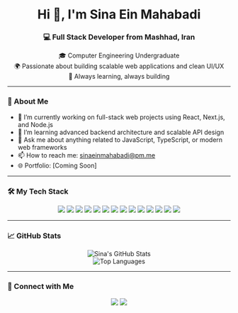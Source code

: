 <h1 align="center">Hi 👋, I'm Sina Ein Mahabadi</h1>
<h3 align="center">💻 Full Stack Developer from Mashhad, Iran</h3>

<p align="center">
  🎓 Computer Engineering Undergraduate <br/>
  🌍 Passionate about building scalable web applications and clean UI/UX <br/>
  🚀 Always learning, always building
</p>

---

### 🧠 About Me

- 🔭 I’m currently working on full-stack web projects using React, Next.js, and Node.js  
- 🌱 I’m learning advanced backend architecture and scalable API design  
- 💬 Ask me about anything related to JavaScript, TypeScript, or modern web frameworks  
- 📫 How to reach me: sinaeinmahabadi@pm.me  
- 🌐 Portfolio: [Coming Soon]

---

### 🛠️ My Tech Stack

<p align="center">
  <img src="https://img.shields.io/badge/C-00599C?style=for-the-badge&logo=c&logoColor=white"/>
  <img src="https://img.shields.io/badge/C++-00599C?style=for-the-badge&logo=c%2B%2B&logoColor=white"/>
  <img src="https://img.shields.io/badge/Java-007396?style=for-the-badge&logo=java&logoColor=white"/>
  <img src="https://img.shields.io/badge/HTML5-E34F26?style=for-the-badge&logo=html5&logoColor=white"/>
  <img src="https://img.shields.io/badge/CSS3-1572B6?style=for-the-badge&logo=css3&logoColor=white"/>
  <img src="https://img.shields.io/badge/SCSS-CD6799?style=for-the-badge&logo=sass&logoColor=white"/>
  <img src="https://img.shields.io/badge/Bootstrap-7952B3?style=for-the-badge&logo=bootstrap&logoColor=white"/>
  <img src="https://img.shields.io/badge/JavaScript-F7DF1E?style=for-the-badge&logo=javascript&logoColor=black"/>
  <img src="https://img.shields.io/badge/TypeScript-3178C6?style=for-the-badge&logo=typescript&logoColor=white"/>
  <img src="https://img.shields.io/badge/React-61DAFB?style=for-the-badge&logo=react&logoColor=black"/>
  <img src="https://img.shields.io/badge/Next.js-000000?style=for-the-badge&logo=next.js&logoColor=white"/>
  <img src="https://img.shields.io/badge/Node.js-339933?style=for-the-badge&logo=node.js&logoColor=white"/>
  <img src="https://img.shields.io/badge/Git-F05032?style=for-the-badge&logo=git&logoColor=white"/>
  <img src="https://img.shields.io/badge/GitHub-181717?style=for-the-badge&logo=github&logoColor=white"/>
</p>

---

### 📈 GitHub Stats

<p align="center">
  <img src="https://github-readme-stats.vercel.app/api?username=sinaeinmahabadi&show_icons=true&theme=dark" alt="Sina's GitHub Stats"/>
  <br/>
  <img src="https://github-readme-stats.vercel.app/api/top-langs/?username=sinaeinmahabadi&layout=compact&theme=dark" alt="Top Languages"/>
</p>

---

### 🔗 Connect with Me

<p align="center">
  <a href="mailto:sinaeinmahabadi@pm.me"><img src="https://img.shields.io/badge/Email-D14836?style=for-the-badge&logo=gmail&logoColor=white"/></a>
  <a href="https://github.com/sinaeinmahabadi"><img src="https://img.shields.io/badge/GitHub-100000?style=for-the-badge&logo=github&logoColor=white"/></a>
</p>
